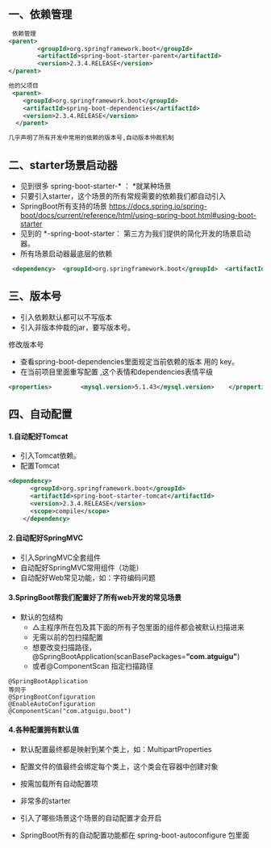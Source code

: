 ## 一、依赖管理

```xml
 依赖管理   
<parent>
        <groupId>org.springframework.boot</groupId>
        <artifactId>spring-boot-starter-parent</artifactId>
        <version>2.3.4.RELEASE</version>
</parent>

他的父项目
 <parent>
    <groupId>org.springframework.boot</groupId>
    <artifactId>spring-boot-dependencies</artifactId>
    <version>2.3.4.RELEASE</version>
  </parent>

几乎声明了所有开发中常用的依赖的版本号,自动版本仲裁机制
```

##  二、starter场景启动器

- 见到很多 spring-boot-starter-* ： *就某种场景 
- 只要引入starter，这个场景的所有常规需要的依赖我们都自动引入 
- SpringBoot所有支持的场景 https://docs.spring.io/spring-boot/docs/current/reference/html/using-spring-boot.html#using-boot-starter 
- 见到的  *-spring-boot-starter： 第三方为我们提供的简化开发的场景启动器。
- 所有场景启动器最底层的依赖

```xml
 <dependency>  <groupId>org.springframework.boot</groupId>  <artifactId>spring-boot-starter</artifactId>  <version>2.3.4.RELEASE</version>  <scope>compile</scope> </dependency>
```

## 三、版本号

- 引入依赖默认都可以不写版本 
- 引入非版本仲裁的jar，要写版本号。

修改版本号

- 查看spring-boot-dependencies里面规定当前依赖的版本 用的 key。
- 在当前项目里面重写配置    ,这个表情和dependencies表情平级

```xml
<properties>        <mysql.version>5.1.43</mysql.version>    </properties>
```

## 四、自动配置

#### 1.自动配好Tomcat

- 引入Tomcat依赖。
- 配置Tomcat

```xml
<dependency>
      <groupId>org.springframework.boot</groupId>
      <artifactId>spring-boot-starter-tomcat</artifactId>
      <version>2.3.4.RELEASE</version>
      <scope>compile</scope>
    </dependency>
```

#### 2.自动配好SpringMVC

- 引入SpringMVC全套组件
- 自动配好SpringMVC常用组件（功能）
- 自动配好Web常见功能，如：字符编码问题

#### 3.SpringBoot帮我们配置好了所有web开发的常见场景

- 默认的包结构
  - △主程序所在包及其下面的所有子包里面的组件都会被默认扫描进来
  - 无需以前的包扫描配置
  - 想要改变扫描路径，@SpringBootApplication(scanBasePackages=**"com.atguigu"**)
  - 或者@ComponentScan 指定扫描路径

```
@SpringBootApplication
等同于
@SpringBootConfiguration
@EnableAutoConfiguration
@ComponentScan("com.atguigu.boot")
```

#### 4.各种配置拥有默认值

- 默认配置最终都是映射到某个类上，如：MultipartProperties
- 配置文件的值最终会绑定每个类上，这个类会在容器中创建对象

- 按需加载所有自动配置项

- 非常多的starter
- 引入了哪些场景这个场景的自动配置才会开启

- SpringBoot所有的自动配置功能都在 spring-boot-autoconfigure 包里面
